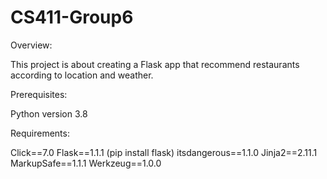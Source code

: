 # CS411-Group6

Overview:

This project is about creating a Flask app that recommend restaurants according to location and weather.

Prerequisites:

Python version 3.8

Requirements:

Click==7.0
Flask==1.1.1 (pip install flask)
itsdangerous==1.1.0
Jinja2==2.11.1
MarkupSafe==1.1.1
Werkzeug==1.0.0


